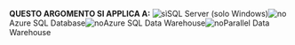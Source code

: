 <Token>**QUESTO ARGOMENTO SI APPLICA A:** ![sì](media/yes.png)SQL Server (solo Windows)![no](media/no.png)Azure SQL Database![no](media/no.png)Azure SQL Data Warehouse![no](media/no.png)Parallel Data Warehouse </Token>